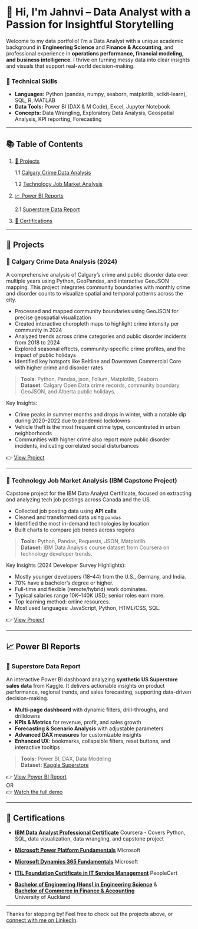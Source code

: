 # 👋 Hi, I'm Jahnvi – Data Analyst with a Passion for Insightful Storytelling

Welcome to my data portfolio! I’m a Data Analyst with a unique academic background in **Engineering Science** and **Finance & Accounting**, and professional experience in **operations performance, financial modeling, and business intelligence**.
I thrive on turning messy data into clear insights and visuals that support real-world decision-making.

### 🔧 Technical Skills

- **Languages:** Python (pandas, numpy, seaborn, matplotlib, scikit-learn), SQL, R, MATLAB  
- **Data Tools:** Power BI (DAX & M Code), Excel, Jupyter Notebook
- **Concepts:** Data Wrangling, Exploratory Data Analysis, Geospatial Analysis, KPI reporting, Forecasting  

---

## 📚 Table of Contents

1. [💼 Projects](#-projects)
   
   1.1 [Calgary Crime Data Analysis](#-calgary-crime-data-analysis-2024)
   
   1.2 [Technology Job Market Analysis](#-technology-job-market-analysis-ibm-capstone-project)

2. [📈 Power BI Reports](#-power-bi-reports)

   2.1 [Superstore Data Report](#-superstore-data-report)
   
3. [📜 Certifications](#-certifications)

---

## 💼 Projects

### 📌 Calgary Crime Data Analysis (2024)

A comprehensive analysis of Calgary’s crime and public disorder data over multiple years using Python, GeoPandas, and interactive GeoJSON mapping. This project integrates community boundaries with monthly crime and disorder counts to visualize spatial and temporal patterns across the city.

- Processed and mapped community boundaries using GeoJSON for precise geospatial visualization
- Created interactive choropleth maps to highlight crime intensity per community in 2024
- Analyzed trends across crime categories and public disorder incidents from 2018 to 2024
- Explored seasonal effects, community-specific crime profiles, and the impact of public holidays
- Identified key hotspots like Beltline and Downtown Commercial Core with higher crime and disorder rates

> **Tools**: Python, Pandas, json, Folium, Matplotlib, Seaborn  
> **Dataset**: Calgary Open Data crime records, community boundary GeoJSON, and Alberta public holidays.

Key Insights:
- Crime peaks in summer months and drops in winter, with a notable dip during 2020–2022 due to pandemic lockdowns
- Vehicle theft is the most frequent crime type, concentrated in urban neighborhoods
- Communities with higher crime also report more public disorder incidents, indicating correlated social disturbances

👉 [View Project](Projects/calgary_police_data/)

---

### 📌 Technology Job Market Analysis (IBM Capstone Project)

Capstone project for the IBM Data Analyst Certificate, focused on extracting and analyzing tech job postings across Canada and the US.

- Collected job posting data using **API calls**
- Cleaned and transformed data using `pandas`
- Identified the most in-demand technologies by location
- Built charts to compare job trends across regions

> **Tools:** Python, Pandas, Requests, JSON, Matplotlib.  
> **Dataset:** IBM Data Analysis course dataset from Coursera on technology developer trends.

Key Insights (2024 Developer Survey Highlights):
- Mostly younger developers (18–44) from the U.S., Germany, and India.
- 70% have a bachelor’s degree or higher.
- Full-time and flexible (remote/hybrid) work dominates.
- Typical salaries range $10K–$140K USD; senior roles earn more.
- Top learning method: online resources.
- Most used languages: JavaScript, Python, HTML/CSS, SQL.

👉 [View Project](Projects/tech_developer_trends_analysis/)

---

## 📈 Power BI Reports

### 📌 Superstore Data Report

An interactive Power BI dashboard analyzing **synthetic US Superstore sales data** from Kaggle. It delivers actionable insights on product performance, regional trends, and sales forecasting, supporting data-driven decision-making.

- **Multi-page dashboard** with dynamic filters, drill-throughs, and drilldowns  
- **KPIs & Metrics** for revenue, profit, and sales growth  
- **Forecasting & Scenario Analysis** with adjustable parameters  
- **Advanced DAX measures** for customizable insights  
- **Enhanced UX**: bookmarks, collapsible filters, reset buttons, and interactive tooltips  

> **Tools:** Power BI, DAX, Data Modeling  
> **Dataset:** [Kaggle Superstore](https://www.kaggle.com/datasets/vivek468/superstore-dataset-final?utm_source=chatgpt.com)

👉 [View Power BI Report](Power%20BI/Superstore_report)  
OR  
👉 [Watch the full demo](https://youtu.be/rc5wj-Y-uRg)  

---
## 📜 Certifications

- [**IBM Data Analyst Professional Certificate**](certifications/IBM%20Data%20Analyst%20Certificate.pdf)
  Coursera - Covers Python, SQL, data visualization, data wrangling, and capstone project

- [**Microsoft Power Platform Fundamentals**](certifications/MicrosoftPowerPlatformFundamentals.pdf)
  Microsoft

- [**Microsoft Dynamics 365 Fundamentals**](certifications/MicrosoftDynamics365Fundamentals.pdf)
  Microsoft

- [**ITIL Foundation Certificate in IT Service Management**](certifications/ITILFoundation.pdf)
  PeopleCert

- [**Bachelor of Engineering (Hons) in Engineering Science**](certifications/GraduationCertificate-BEng.pdf) &  
  [**Bachelor of Commerce in Finance & Accounting**](certifications/GraduationCertificate-BCom.pdf)  
  University of Auckland
---

Thanks for stopping by! Feel free to check out the projects above, or [connect with me on LinkedIn](https://www.linkedin.com/in/jahnvi-trivedi-2056741a0/).
